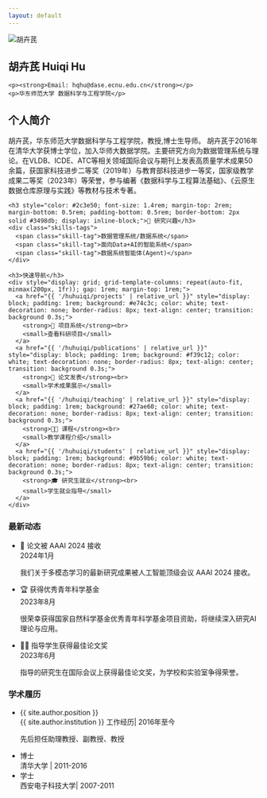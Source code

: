 ```yaml
---
layout: default
---
```


<div class="profile-section">
  <div class="profile-image">
    <img src="{{ '/assets/images/profile.JPG' | relative_url }}" alt="胡卉芪" />
    <h2>胡卉芪 Huiqi Hu</h2>

    <p><strong>Email: hqhu@dase.ecnu.edu.cn</strong></p>
    <p>华东师范大学 数据科学与工程学院</p>
  </div>
  
  <div class="profile-info">
    <h2>个人简介</h2>
    <p>
      胡卉芪，华东师范大学数据科学与工程学院，教授,博士生导师。 胡卉芪于2016年在清华大学获博士学位，加入华师大数据学院。主要研究方向为数据管理系统与理论。在VLDB、ICDE、ATC等相关领域国际会议与期刊上发表高质量学术成果50余篇，获国家科技进步二等奖（2019年）与教育部科技进步一等奖，国家级教学成果二等奖（2023年）等荣誉，参与编著《数据科学与工程算法基础》、《云原生数据仓库原理与实践》等教材与技术专著。
    </p>
    

    <h3 style="color: #2c3e50; font-size: 1.4rem; margin-top: 2rem; margin-bottom: 0.5rem; padding-bottom: 0.5rem; border-bottom: 2px solid #3498db; display: inline-block;">🎯 研究兴趣</h3>
    <div class="skills-tags">
      <span class="skill-tag">数据管理系统/数据系统</span>
      <span class="skill-tag">面向Data+AI的智能系统</span>
      <span class="skill-tag">数据系统智能体(Agent)</span>
    </div>

    <h3>快速导航</h3>
    <div style="display: grid; grid-template-columns: repeat(auto-fit, minmax(200px, 1fr)); gap: 1rem; margin-top: 1rem;">
      <a href="{{ '/huhuiqi/projects' | relative_url }}" style="display: block; padding: 1rem; background: #e74c3c; color: white; text-decoration: none; border-radius: 8px; text-align: center; transition: background 0.3s;">
        <strong>🚀 项目系统</strong><br>
        <small>查看科研项目</small>
      </a>
      <a href="{{ '/huhuiqi/publications' | relative_url }}" style="display: block; padding: 1rem; background: #f39c12; color: white; text-decoration: none; border-radius: 8px; text-align: center; transition: background 0.3s;">
        <strong>📄 论文发表</strong><br>
        <small>学术成果展示</small>
      </a>
      <a href="{{ '/huhuiqi/teaching' | relative_url }}" style="display: block; padding: 1rem; background: #27ae60; color: white; text-decoration: none; border-radius: 8px; text-align: center; transition: background 0.3s;">
        <strong>👨‍🏫 课程</strong><br>
        <small>教学课程介绍</small>
      </a>
      <a href="{{ '/huhuiqi/students' | relative_url }}" style="display: block; padding: 1rem; background: #9b59b6; color: white; text-decoration: none; border-radius: 8px; text-align: center; transition: background 0.3s;">
        <strong>🎓 研究生就业</strong><br>
        <small>学生就业指导</small>
      </a>
    </div>
  </div>
</div>

<div class="content-card">
  <h3>最新动态</h3>
  <ul class="item-list">
    <li>
      <div class="item-title">🎉 论文被 AAAI 2024 接收</div>
      <div class="item-meta">2024年1月</div>
      <p>我们关于多模态学习的最新研究成果被人工智能顶级会议 AAAI 2024 接收。</p>
    </li>
    <li>
      <div class="item-title">🏆 获得优秀青年科学基金</div>
      <div class="item-meta">2023年8月</div>
      <p>很荣幸获得国家自然科学基金优秀青年科学基金项目资助，将继续深入研究AI理论与应用。</p>
    </li>
    <li>
      <div class="item-title">👨‍🎓 指导学生获得最佳论文奖</div>
      <div class="item-meta">2023年6月</div>
      <p>指导的研究生在国际会议上获得最佳论文奖，为学校和实验室争得荣誉。</p>
    </li>
  </ul>
</div>

<div class="content-card">
  <h3>学术履历</h3>
  <ul class="item-list">
    <li>
      <div class="item-title">{{ site.author.position }}</div>
      <div class="item-meta">{{ site.author.institution }} 工作经历| 2016年至今</div>
      <p>先后担任助理教授、副教授、教授</p>
    </li>
    <li>
      <div class="item-title">博士</div>
      <div class="item-meta">清华大学 | 2011-2016</div>
    </li>
    <li>
      <div class="item-title">学士</div>
      <div class="item-meta">西安电子科技大学| 2007-2011</div>
    </li>
  </ul>
</div>
